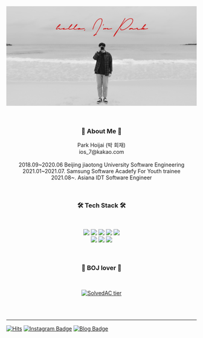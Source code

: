 </br></br>
![main](https://github.com/par3k/par3k/blob/main/main.jpeg)
</br>

</br>
<h3 align="center"><b>🌝 About Me 🌝</b></h3>
<p align="center">
  Park Hoijai (박 회재)<br>
  ios_7@kakao.com<br><br>
  2018.09~2020.06 Beijing jiaotong University Software Engineering<br>
  2021.01~2021.07. Samsung Software Acadefy For Youth trainee<br>
  2021.08~. Asiana IDT Software Engineer<br>
</p>
<br>
<h3 align="center"><b>🛠 Tech Stack 🛠</b></h3>
</br>
<p align="center">
<img src="https://img.shields.io/badge/Python-3776AB?style=flat-square&logo=Python&logoColor=white"/></a>
<img src="https://img.shields.io/badge/Flask-FFFFFF?style=flat-square&logo=Flask&logoColor=black"/></a> 
<img src="https://img.shields.io/badge/Java-007396?style=flat-square&logo=Java&logoColor=white"/></a> 
<img src="https://img.shields.io/badge/SpringBoot-6DB33F?style=flat-square&logo=Spring&logoColor=white"/></a>
<img src="https://img.shields.io/badge/MySQL-4479A1?style=flat-square&logo=MySQL&logoColor=white"/></a><br>
<img src="https://img.shields.io/badge/Amazon AWS-232F3E?style=flat-square&logo=Amazon%20AWS&logoColor=white"/></a>
<img src="https://img.shields.io/badge/linux-FCC624?style=flat-square&logo=linux&logoColor=black">
<img src="https://img.shields.io/badge/TensorFlow-FF6F00?style=flat-square&logo=TensorFlow&logoColor=white"/></a>

</p>
</br>
<h3 align="center">💪 BOJ lover 💪</h3><br>
<div align="center">

[![SolvedAC tier](http://mazassumnida.wtf/api/v2/generate_badge?boj=hoijae0194)](https://solved.ac/hoijae0194) 

</div>
</br>
</br>
<hr>

[![Hits](https://hits.seeyoufarm.com/api/count/incr/badge.svg?url=https%3A%2F%2Fgithub.com%2Fpar3k&count_bg=%23FF0000&title_bg=%23636364&icon=&icon_color=%23E7E7E7&title=hits&edge_flat=false)](https://hits.seeyoufarm.com)
[![Instagram Badge](https://img.shields.io/badge/-Instagram-E4405F?style=flat-square&logo=instagram&logoColor=white&link=https://www.instagram.com/zuzu_zzing/)](https://www.instagram.com/par3k/) 
[![Blog Badge](http://img.shields.io/badge/Blog-FFCD00?style=flat-square&logoColor=black&logo=kakao&link=https://blog.naver.com/chajuhui123)](https://par3k.tistory.com)
<br>

